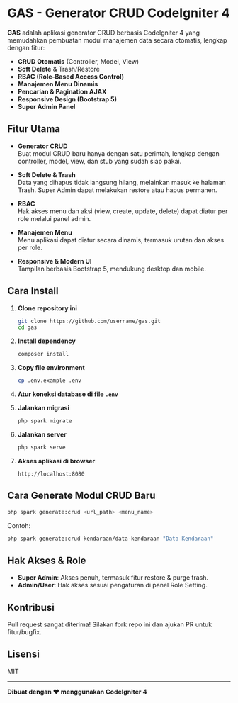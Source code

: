 # GAS - Generator CRUD CodeIgniter 4

**GAS** adalah aplikasi generator CRUD berbasis CodeIgniter 4 yang memudahkan pembuatan modul manajemen data secara otomatis, lengkap dengan fitur:
- **CRUD Otomatis** (Controller, Model, View)
- **Soft Delete** & Trash/Restore
- **RBAC (Role-Based Access Control)**
- **Manajemen Menu Dinamis**
- **Pencarian & Pagination AJAX**
- **Responsive Design (Bootstrap 5)**
- **Super Admin Panel**

## Fitur Utama

- **Generator CRUD**  
  Buat modul CRUD baru hanya dengan satu perintah, lengkap dengan controller, model, view, dan stub yang sudah siap pakai.

- **Soft Delete & Trash**  
  Data yang dihapus tidak langsung hilang, melainkan masuk ke halaman Trash. Super Admin dapat melakukan restore atau hapus permanen.

- **RBAC**  
  Hak akses menu dan aksi (view, create, update, delete) dapat diatur per role melalui panel admin.

- **Manajemen Menu**  
  Menu aplikasi dapat diatur secara dinamis, termasuk urutan dan akses per role.

- **Responsive & Modern UI**  
  Tampilan berbasis Bootstrap 5, mendukung desktop dan mobile.

## Cara Install

1. **Clone repository ini**
   ```bash
   git clone https://github.com/username/gas.git
   cd gas
   ```

2. **Install dependency**
   ```bash
   composer install
   ```

3. **Copy file environment**
   ```bash
   cp .env.example .env
   ```

4. **Atur koneksi database di file `.env`**

5. **Jalankan migrasi**
   ```bash
   php spark migrate
   ```

6. **Jalankan server**
   ```bash
   php spark serve
   ```

7. **Akses aplikasi di browser**
   ```
   http://localhost:8080
   ```

## Cara Generate Modul CRUD Baru

```bash
php spark generate:crud <url_path> <menu_name>
```
Contoh:
```bash
php spark generate:crud kendaraan/data-kendaraan "Data Kendaraan"
```

## Hak Akses & Role

- **Super Admin**: Akses penuh, termasuk fitur restore & purge trash.
- **Admin/User**: Hak akses sesuai pengaturan di panel Role Setting.

## Kontribusi

Pull request sangat diterima! Silakan fork repo ini dan ajukan PR untuk fitur/bugfix.

## Lisensi

MIT

---

**Dibuat dengan ❤️ menggunakan CodeIgniter 4**
